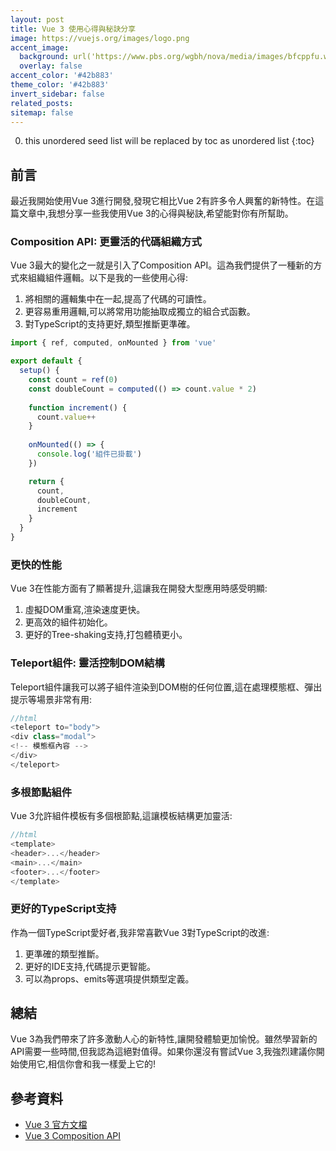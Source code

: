 ```yaml
---
layout: post
title: Vue 3 使用心得與秘訣分享
image: https://vuejs.org/images/logo.png
accent_image: 
  background: url('https://www.pbs.org/wgbh/nova/media/images/bfcppfu.width-800.png') center/cover
  overlay: false
accent_color: '#42b883'
theme_color: '#42b883'
invert_sidebar: false
related_posts:
sitemap: false
---
```


0. this unordered seed list will be replaced by toc as unordered list
{:toc}

## 前言

最近我開始使用Vue 3進行開發,發現它相比Vue 2有許多令人興奮的新特性。在這篇文章中,我想分享一些我使用Vue 3的心得與秘訣,希望能對你有所幫助。

### Composition API: 更靈活的代碼組織方式

Vue 3最大的變化之一就是引入了Composition API。這為我們提供了一種新的方式來組織組件邏輯。以下是我的一些使用心得:

1. 將相關的邏輯集中在一起,提高了代碼的可讀性。
2. 更容易重用邏輯,可以將常用功能抽取成獨立的組合式函數。
3. 對TypeScript的支持更好,類型推斷更準確。

~~~js
import { ref, computed, onMounted } from 'vue'

export default {
  setup() {
    const count = ref(0)
    const doubleCount = computed(() => count.value * 2)
    
    function increment() {
      count.value++
    }
    
    onMounted(() => {
      console.log('組件已掛載')
    })

    return {
      count,
      doubleCount,
      increment
    }
  }
}
~~~


### 更快的性能

Vue 3在性能方面有了顯著提升,這讓我在開發大型應用時感受明顯:

1. 虛擬DOM重寫,渲染速度更快。
2. 更高效的組件初始化。
3. 更好的Tree-shaking支持,打包體積更小。

### Teleport組件: 靈活控制DOM結構

Teleport組件讓我可以將子組件渲染到DOM樹的任何位置,這在處理模態框、彈出提示等場景非常有用:

~~~js
//html
<teleport to="body">
<div class="modal">
<!-- 模態框內容 -->
</div>
</teleport>
~~~


### 多根節點組件

Vue 3允許組件模板有多個根節點,這讓模板結構更加靈活:

~~~js
//html
<template>
<header>...</header>
<main>...</main>
<footer>...</footer>
</template>
~~~


### 更好的TypeScript支持

作為一個TypeScript愛好者,我非常喜歡Vue 3對TypeScript的改進:

1. 更準確的類型推斷。
2. 更好的IDE支持,代碼提示更智能。
3. 可以為props、emits等選項提供類型定義。

## 總結

Vue 3為我們帶來了許多激動人心的新特性,讓開發體驗更加愉悅。雖然學習新的API需要一些時間,但我認為這絕對值得。如果你還沒有嘗試Vue 3,我強烈建議你開始使用它,相信你會和我一樣愛上它的!

## 參考資料
- [Vue 3 官方文檔](https://v3.vuejs.org/)
- [Vue 3 Composition API](https://v3.vuejs.org/guide/composition-api-introduction.html)
